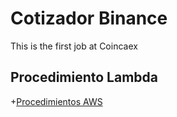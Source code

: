 # Cotizador Binance
This is the first job at Coincaex 
## Procedimiento Lambda 
   +[Procedimientos AWS](Procedimiento.pdf)
